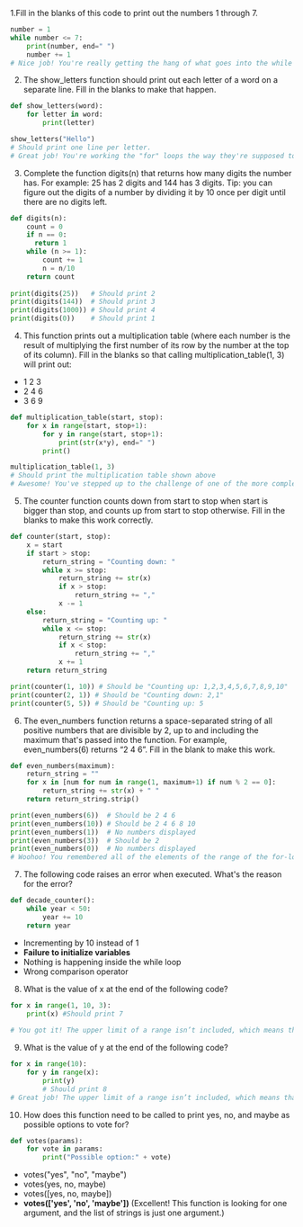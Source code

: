1.Fill in the blanks of this code to print out the numbers 1 through 7.
````Python
number = 1
while number <= 7:
	print(number, end=" ")
	number += 1
# Nice job! You're really getting the hang of what goes into the while loops!
````
2. The show_letters function should print out each letter of a word on a separate line. Fill in the blanks to make that happen.
````Python
def show_letters(word):
	for letter in word:
		print(letter)

show_letters("Hello")
# Should print one line per letter.
# Great job! You're working the "for" loops the way they're supposed to be done!
````
3. Complete the function digits(n) that returns how many digits the number has. For example: 25 has 2 digits and 144 has 3 digits. Tip: you can figure out the digits of a number by dividing it by 10 once per digit until there are no digits left.
````Python
def digits(n):
	count = 0
	if n == 0:
	  return 1
	while (n >= 1):
		count += 1
		n = n/10
	return count
	
print(digits(25))   # Should print 2
print(digits(144))  # Should print 3
print(digits(1000)) # Should print 4
print(digits(0))    # Should print 1
````

4. This function prints out a multiplication table (where each number is the result of multiplying the first number of its row by the number at the top of its column). Fill in the blanks so that calling multiplication_table(1, 3) will print out:
- 1 2 3 
- 2 4 6 
- 3 6 9
````Python
def multiplication_table(start, stop):
	for x in range(start, stop+1):
		for y in range(start, stop+1):
			print(str(x*y), end=" ")
		print()

multiplication_table(1, 3)
# Should print the multiplication table shown above
# Awesome! You've stepped up to the challenge of one of the more complex coding practices, nested loops!
````
5. The counter function counts down from start to stop when start is bigger than stop, and counts up from start to stop otherwise. Fill in the blanks to make this work correctly.
````Python
def counter(start, stop):
	x = start
	if start > stop:
		return_string = "Counting down: "
		while x >= stop:
			return_string += str(x)
			if x > stop:
				return_string += ","
			x -= 1
	else:
		return_string = "Counting up: "
		while x <= stop:
			return_string += str(x)
			if x < stop:
				return_string += ","
			x += 1
	return return_string

print(counter(1, 10)) # Should be "Counting up: 1,2,3,4,5,6,7,8,9,10"
print(counter(2, 1)) # Should be "Counting down: 2,1"
print(counter(5, 5)) # Should be "Counting up: 5
````

6. The even_numbers function returns a space-separated string of all positive numbers that are divisible by 2, up to and including the maximum that's passed into the function. For example, even_numbers(6) returns “2 4 6”. Fill in the blank to make this work.
````Python
def even_numbers(maximum):
	return_string = ""
	for x in [num for num in range(1, maximum+1) if num % 2 == 0]:
		return_string += str(x) + " "
	return return_string.strip()

print(even_numbers(6))  # Should be 2 4 6
print(even_numbers(10)) # Should be 2 4 6 8 10
print(even_numbers(1))  # No numbers displayed
print(even_numbers(3))  # Should be 2
print(even_numbers(0))  # No numbers displayed
# Woohoo! You remembered all of the elements of the range of the for-loop, well done!
````
7. The following code raises an error when executed. What's the reason for the error?
````Python
def decade_counter():
	while year < 50:
		year += 10
	return year
````
- Incrementing by 10 instead of 1
- **Failure to initialize variables**
- Nothing is happening inside the while loop
- Wrong comparison operator

8. What is the value of x at the end of the following code?
````Python
for x in range(1, 10, 3):
    print(x) #Should print 7
    
# You got it! The upper limit of a range isn’t included, which means that the loop stops before reaching it. The increment is 3, so the loop stops when x reaches 7.
````

9. What is the value of y at the end of the following code?
````Python
for x in range(10):
    for y in range(x):
        print(y) 
        # Should print 8
# Great job! The upper limit of a range isn’t included, which means that the outer loop goes up to 9, so the highest upper limit for the inner loop is 9, which is also not included.
````

10. How does this function need to be called to print yes, no, and maybe as possible options to vote for?
````Python
def votes(params):
	for vote in params:
	    print("Possible option:" + vote)
````
- votes("yes", "no", "maybe")
- votes(yes, no, maybe)
- votes([yes, no, maybe])
- **votes(['yes', 'no', 'maybe'])** (Excellent! This function is looking for one argument, and the list of strings is just one argument.)
